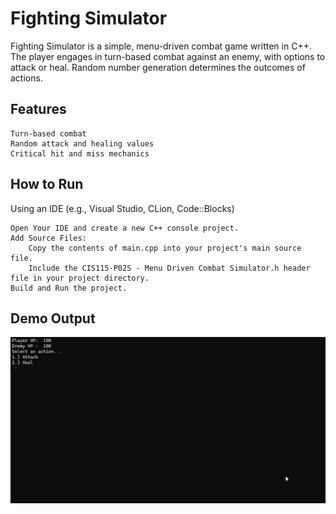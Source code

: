 # Fighting Simulator

Fighting Simulator is a simple, menu-driven combat game written in C++. The player engages in turn-based combat against an enemy, with options to attack or heal. Random number generation determines the outcomes of actions.

## Features

    Turn-based combat
    Random attack and healing values
    Critical hit and miss mechanics

## How to Run
Using an IDE (e.g., Visual Studio, CLion, Code::Blocks)

    Open Your IDE and create a new C++ console project.
    Add Source Files:
        Copy the contents of main.cpp into your project's main source file.
        Include the CIS115-P02S - Menu Driven Combat Simulator.h header file in your project directory.
    Build and Run the project.


## Demo Output

![Sim Demo](./demo.gif)
